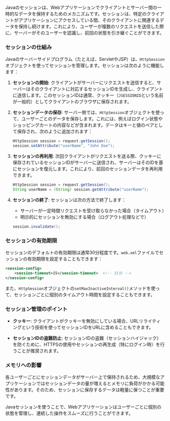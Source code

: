 Javaのセッションは、Webアプリケーションでクライアントとサーバー間の一時的なデータを保持するためのメカニズムです。セッションは、特定のクライアントがアプリケーションにアクセスしている間、そのクライアントに関連するデータを保持し続けます。これにより、ユーザーが複数のリクエストを送信した際に、サーバーがそのユーザーを認識し、前回の状態を引き継ぐことができます。

### セッションの仕組み
Javaのサーバーサイドプログラム（たとえば、ServletやJSP）は、`HttpSession`オブジェクトを使ってセッションを管理します。セッションは次のように機能します：

1. **セッションの開始**: クライアントがサーバーにリクエストを送信すると、サーバーはそのクライアントに対応するセッションIDを生成し、クライアントに送信します。このセッションIDは通常、クッキー（`JSESSIONID`という名前が一般的）としてクライアントのブラウザに保存されます。
   
2. **セッションデータの保存**: サーバー側では、`HttpSession`オブジェクトを使って、ユーザーごとのデータを保存します。これには、例えばログイン状態やショッピングカートの内容などが含まれます。データはキーと値のペアとして保存され、次のように追加されます：

   ```java
   HttpSession session = request.getSession();
   session.setAttribute("userName", "John Doe");
   ```

3. **セッションの再利用**: 次回クライアントがリクエストを送る際、クッキーに保存されているセッションIDがサーバーに送信され、サーバーはそのIDを基にセッションを復元します。これにより、前回のセッションデータを再利用できます。

   ```java
   HttpSession session = request.getSession();
   String userName = (String) session.getAttribute("userName");
   ```

4. **セッションの終了**: セッションは次の方法で終了します：
   - サーバーが一定時間リクエストを受け取らなかった場合（タイムアウト）
   - 明示的にセッションを無効にする場合（ログアウト処理などで）
   
   ```java
   session.invalidate();
   ```

### セッションの有効期限
セッションのデフォルトの有効期限は通常30分程度です。`web.xml`ファイルでセッションの有効期限を設定することもできます：

```xml
<session-config>
    <session-timeout>15</session-timeout>  <!-- 15分 -->
</session-config>
```

また、`HttpSession`オブジェクトの`setMaxInactiveInterval()`メソッドを使って、セッションごとに個別のタイムアウト時間を設定することもできます。

### セッション管理のポイント
- **クッキー**: クライアントがクッキーを無効にしている場合、URLリライティングという技術を使ってセッションIDをURLに含めることもできます。
  
- **セッションIDの盗難防止**: セッションIDの盗難（セッションハイジャック）を防ぐために、HTTPSの使用やセッションの再生成（特にログイン時）を行うことが推奨されます。

### メモリへの影響
各ユーザーごとにセッションデータがサーバー上で保持されるため、大規模なアプリケーションではセッションデータの量が増えるとメモリに負荷がかかる可能性があります。そのため、セッションに保存するデータは軽量に保つことが重要です。

Javaセッションを使うことで、Webアプリケーションはユーザーごとに個別の状態を管理し、連続した操作をスムーズに行うことができます。
